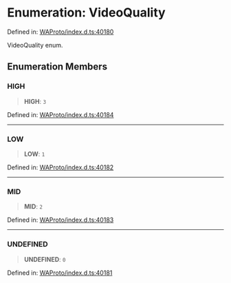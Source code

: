 # Enumeration: VideoQuality

Defined in: [WAProto/index.d.ts:40180](https://github.com/Fokusdotid/bail/blob/043003e0dc220c8f52aef36f90c7026f3a192427/WAProto/index.d.ts#L40180)

VideoQuality enum.

## Enumeration Members

### HIGH

> **HIGH**: `3`

Defined in: [WAProto/index.d.ts:40184](https://github.com/Fokusdotid/bail/blob/043003e0dc220c8f52aef36f90c7026f3a192427/WAProto/index.d.ts#L40184)

***

### LOW

> **LOW**: `1`

Defined in: [WAProto/index.d.ts:40182](https://github.com/Fokusdotid/bail/blob/043003e0dc220c8f52aef36f90c7026f3a192427/WAProto/index.d.ts#L40182)

***

### MID

> **MID**: `2`

Defined in: [WAProto/index.d.ts:40183](https://github.com/Fokusdotid/bail/blob/043003e0dc220c8f52aef36f90c7026f3a192427/WAProto/index.d.ts#L40183)

***

### UNDEFINED

> **UNDEFINED**: `0`

Defined in: [WAProto/index.d.ts:40181](https://github.com/Fokusdotid/bail/blob/043003e0dc220c8f52aef36f90c7026f3a192427/WAProto/index.d.ts#L40181)
